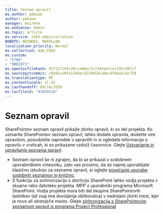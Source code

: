 ```yaml
---
title: Seznam opravil
ms.author: pebaum
author: pebaum
manager: mnirkhe
ms.audience: Admin
ms.topic: article
ms.service: o365-administration
ROBOTS: NOINDEX, NOFOLLOW
localization_priority: Normal
ms.collection: Adm_O365
ms.custom:
- "5780"
- "9002971"
ms.openlocfilehash: 93721f193c20c1a8bec3c7344aefcac192c987cf
ms.sourcegitcommit: c6692ce0fa1358ec3529e59ca0ecdfdea4cdc759
ms.translationtype: MT
ms.contentlocale: sl-SI
ms.lasthandoff: 09/14/2020
ms.locfileid: "47659110"
---
```

# <a name="task-list"></a>Seznam opravil

SharePointov seznam opravil prikaže zbirko opravil, ki so del projekta. Ko ustvarite SharePointov seznam opravil, lahko dodate opravila, dodelite vire opravilom, posodobite napredek v opravilih in si ogledate informacije o opravilu v vrsticah, ki so prikazane vzdolž časovnice. Glejte [Ustvarjanje in upravljanje seznama opravil](https://support.microsoft.com/office/466ad207-46fd-4c77-9af1-41bc23cec21a).  

-   Seznam opravil še ni zgrajen, da bi se prikazal v sodobnem uporabniškem vmesniku, zato vas prosimo, da še naprej uporabljate klasično izkušnjo za sezname opravil, si oglejte [povečanje uporabe sodobnih seznamov in knjižnic](https://docs.microsoft.com/sharepoint/dev/transform/modernize-userinterface-lists-and-libraries).
-   S funkcijo za sinhronizacijo s storitvijo SharePoint lahko vodja projekta v skupno rabo datoteko projekta. MPP z uporabniki programa Microsoft SharePoint. Vodja projekta mora biti del skupine SharePointovih lastnikov (ali vsaj ima dovoljenja oblikovalca) v nadrejeni zbirki mest, kjer je novo ali obstoječe mesto. Glejte [sinhronizacija s SharePointovim seznamom opravil iz programa Project Professional](https://docs.microsoft.com/office/troubleshoot/project/sync-with-tasks-from-project).